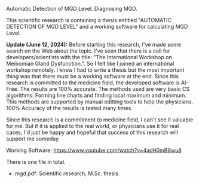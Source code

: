 Automatic Detection of MGD Level. Diagnosing MGD.

This scientific research is containing a thesis entitled "AUTOMATIC DETECTION OF MGD LEVEL" and a working software for calculating MGD Level.

**Update (June 12, 2024):**
Before starting this research, I've made some search on the Web about the topic. I've seen that there is a call for developers/scientists with the title: "The International Workshop on Meibomian Gland Dysfunction.". So I felt like I joined an international workshop remotely. I knew I had to write a thesis but the most important thing was that there must be a working software at the end. Since this research is committed to the medicine field, the developed software is AI-Free. The results are 100% accurate. The methods used are very basic CS algorithms: Forming line charts and finding local maximum and minimum. This methods are supported by manual editting tools to help the physicians. 100% Accuracy of the results is tested many times. 

Since this research is a commitment to medicine field, I can't see it valuable for me. But if it is applied to the real world, or physicians use it for real cases, I'd just be happy and hopeful that success of this research will support me someday.

Working Software: https://www.youtube.com/watch?v=4acH0mB9wu8

There is one file in total.
* mgd.pdf: Scientific research, M.Sc. thesis.
